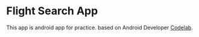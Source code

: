 # Flight Search App

This app is android app for practice. based on Android Developer [Codelab].


[Codelab]: https://developer.android.com/codelabs/basic-android-kotlin-compose-flight-search
